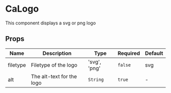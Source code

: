 # CaLogo

This component displays a svg or png logo

## Props

<!-- @vuese:CaLogo:props:start -->
|Name|Description|Type|Required|Default|
|---|---|---|---|---|
|filetype|Filetype of the logo|'svg', 'png'|`false`|svg|
|alt|The alt-text for the logo|`String`|`true`|-|

<!-- @vuese:CaLogo:props:end -->


